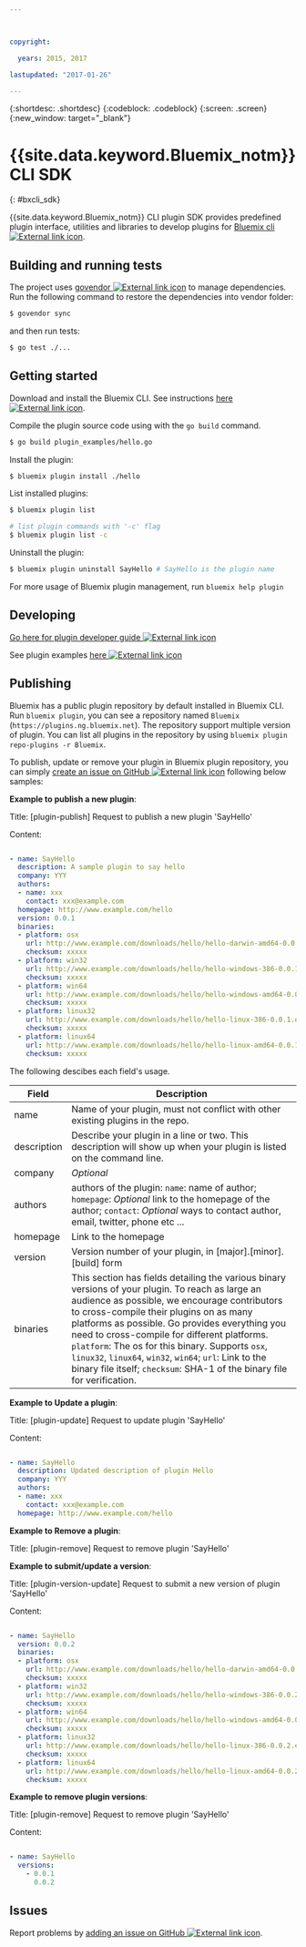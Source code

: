 ```yaml
---



copyright:

  years: 2015, 2017

lastupdated: "2017-01-26"

---
```


{:shortdesc: .shortdesc}
{:codeblock: .codeblock}
{:screen: .screen}
{:new_window: target="_blank"}



# {{site.data.keyword.Bluemix_notm}} CLI SDK
{: #bxcli_sdk}


{{site.data.keyword.Bluemix_notm}} CLI plugin SDK provides predefined plugin interface, utilities and libraries to develop plugins for [Bluemix cli ![External link icon](../icons/launch-glyph.svg)](https://clis.ng.bluemix.net).

## Building and running tests

The project uses [govendor ![External link icon](../icons/launch-glyph.svg)](https://github.com/kardianos/govendor) to manage dependencies. Run the following command to restore the dependencies into vendor folder:

```bash
$ govendor sync
```

and then run tests:

```bash
$ go test ./...
```

## Getting started

Download and install the Bluemix CLI. See instructions [here ![External link icon](../icons/launch-glyph.svg)](https://clis.ng.bluemix.net).

Compile the plugin source code using with the `go build` command.

```bash
$ go build plugin_examples/hello.go
```

Install the plugin:

```bash
$ bluemix plugin install ./hello
```

List installed plugins:

```bash
$ bluemix plugin list

# list plugin commands with '-c' flag
$ bluemix plugin list -c
```

Uninstall the plugin:

```bash
$ bluemix plugin uninstall SayHello # SayHello is the plugin name
```

For more usage of Bluemix plugin management, run `bluemix help plugin`

## Developing

[Go here for plugin developer guide ![External link icon](../icons/launch-glyph.svg)](https://github.com/IBM-Bluemix/bluemix-cli-sdk/blob/master/docs/plugin_developer_guide.md)

See plugin examples [here ![External link icon](../icons/launch-glyph.svg)](https://github.com/IBM-Bluemix/bluemix-cli-sdk/tree/master/plugin_examples)

## Publishing

Bluemix has a public plugin repository by default installed in Bluemix CLI. Run `bluemix plugin`, you can see a repository named `Bluemix` (`https://plugins.ng.bluemix.net`). The repository support multiple version of plugin. You can list all plugins in the repository by using `bluemix plugin repo-plugins -r Bluemix`.

To publish, update or remove your plugin in Bluemix plugin repository, you can simply [create an issue on GitHub ![External link icon](../icons/launch-glyph.svg)](https://github.com/IBM-Bluemix/bluemix-cli-sdk/issues/new) following below samples:

**Example to publish a new plugin**:

Title: [plugin-publish] Request to publish a new plugin 'SayHello'

Content:

```yaml

- name: SayHello
  description: A sample plugin to say hello
  company: YYY
  authors:
  - name: xxx
    contact: xxx@example.com
  homepage: http://www.example.com/hello
  version: 0.0.1
  binaries:
  - platform: osx
    url: http://www.example.com/downloads/hello/hello-darwin-amd64-0.0.1
    checksum: xxxxx
  - platform: win32
    url: http://www.example.com/downloads/hello/hello-windows-386-0.0.1.exe
    checksum: xxxxx
  - platform: win64
    url: http://www.example.com/downloads/hello/hello-windows-amd64-0.0.1.exe
    checksum: xxxxx
  - platform: linux32
    url: http://www.example.com/downloads/hello/hello-linux-386-0.0.1.exe
    checksum: xxxxx
  - platform: linux64
    url: http://www.example.com/downloads/hello/hello-linux-amd64-0.0.1.exe
    checksum: xxxxx
```

The following descibes each field's usage.

Field | Description
------ | ---------
name | Name of your plugin, must not conflict with other existing plugins in the repo.
description | Describe your plugin in a line or two. This description will show up when your plugin is listed on the command line.
company | *Optional*
authors | authors of the plugin: `name`: name of author; `homepage`: *Optional* link to the homepage of the author; `contact`: *Optional* ways to contact author, email, twitter, phone etc ...
homepage | Link to the homepage
version | Version number of your plugin, in [major].[minor].[build] form
binaries | This section has fields detailing the various binary versions of your plugin. To reach as large an audience as possible, we encourage contributors to cross-compile their plugins on as many platforms as possible. Go provides everything you need to cross-compile for different platforms. `platform`: The os for this binary. Supports `osx`, `linux32`, `linux64`, `win32`, `win64`; `url`: Link to the binary file itself; `checksum`: SHA-1 of the binary file for verification.

**Example to Update a plugin**:

Title: [plugin-update] Request to update plugin 'SayHello'

Content:

```yaml

- name: SayHello
  description: Updated description of plugin Hello
  company: YYY
  authors:
  - name: xxx
    contact: xxx@example.com
  homepage: http://www.example.com/hello
```

**Example to Remove a plugin**:

Title: [plugin-remove] Request to remove plugin 'SayHello'


**Example to submit/update a version**:

Title: [plugin-version-update] Request to submit a new version of plugin 'SayHello'

Content:

```yaml

- name: SayHello
  version: 0.0.2
  binaries:
  - platform: osx
    url: http://www.example.com/downloads/hello/hello-darwin-amd64-0.0.2
    checksum: xxxxx
  - platform: win32
    url: http://www.example.com/downloads/hello/hello-windows-386-0.0.2.exe
    checksum: xxxxx
  - platform: win64
    url: http://www.example.com/downloads/hello/hello-windows-amd64-0.0.2.exe
    checksum: xxxxx
  - platform: linux32
    url: http://www.example.com/downloads/hello/hello-linux-386-0.0.2.exe
    checksum: xxxxx
  - platform: linux64
    url: http://www.example.com/downloads/hello/hello-linux-amd64-0.0.2.exe
    checksum: xxxxx
```

**Example to remove plugin versions**:

Title: [plugin-remove] Request to remove plugin 'SayHello'

Content:

```yaml

- name: SayHello
  versions:
    - 0.0.1
      0.0.2
```

## Issues

Report problems by [adding an issue on GitHub ![External link icon](../icons/launch-glyph.svg)](https://github.com/IBM-Bluemix/bluemix-cli-sdk/issues/new).
